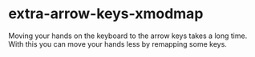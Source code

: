 # extra-arrow-keys-xmodmap
Moving your hands on the keyboard to the arrow keys takes a long time. With this you can move your hands less by remapping some keys.
